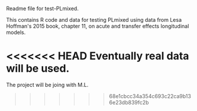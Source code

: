 Readme file for test-PLmixed. 

This contains R code and data for testing PLmixed using data from Lesa Hoffman's 2015 book, chapter 11, on acute and transfer effects longitudinal models.

<<<<<<< HEAD
Eventually real data will be used.
=======
The project will be joing with M.L.
>>>>>>> 68e1cbcc34a354c693c22ca9b136e23db839fc2b
